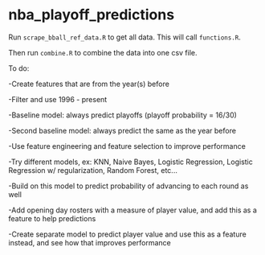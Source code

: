 # nba_playoff_predictions

Run `scrape_bball_ref_data.R` to get all data. This will call `functions.R`.</br>

Then run `combine.R` to combine the data into one csv file.


To do:

-Create features that are from the year(s) before

-Filter and use 1996 - present



-Baseline model: always predict playoffs (playoff probability = 16/30)

-Second baseline model: always predict the same as the year before

-Use feature engineering and feature selection to improve performance



-Try different models, ex: KNN, Naive Bayes, Logistic Regression, Logistic Regression w/ regularization, Random Forest, etc...



-Build on this model to predict probability of advancing to each round as well



-Add opening day rosters with a measure of player value, and add this as a feature to help predictions

-Create separate model to predict player value and use this as a feature instead, and see how that improves performance

